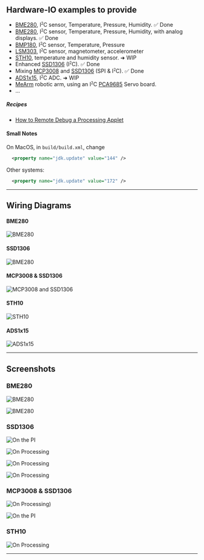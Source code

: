 ## Hardware-IO examples to provide

- [BME280](https://www.adafruit.com/product/2652), I<small><sup>2</sup></small>C sensor, Temperature, Pressure, Humidity. &#9989; Done
- [BME280](https://www.adafruit.com/product/2652), I<small><sup>2</sup></small>C sensor, Temperature, Pressure, Humidity, with analog displays. &#9989; Done
- [BMP180](https://www.adafruit.com/product/1603), I<small><sup>2</sup></small>C sensor, Temperature, Pressure
- [LSM303](https://www.adafruit.com/product/1120), I<small><sup>2</sup></small>C sensor, magnetometer, accelerometer
- [STH10](https://www.adafruit.com/product/1298), temperature and humidity sensor.  &#10140; WIP
- Enhanced [SSD1306](https://www.adafruit.com/product/3527) (I<small><sup>2</sup></small>C). &#9989; Done
- Mixing [MCP3008](https://www.adafruit.com/product/856) and [SSD1306](https://www.adafruit.com/product/3527) (SPI & I<small><sup>2</sup></small>C). &#9989; Done
- [ADS1x15](https://www.adafruit.com/product/1083), I<small><sup>2</sup></small>C ADC.  &#10140; WIP
- [MeArm](https://shop.mime.co.uk/collections/mearm/products/mearm-your-robot-nuka-cola-blue?variant=4766020165) robotic arm, using an I<small><sup>2</sup></small>C [PCA9685](https://www.adafruit.com/product/815) Servo board.
- ...

##### Recipes
- [How to Remote Debug a Processing Applet](./remote.debug/RemoteDebug.md)

#### Small Notes
On MacOS, in `build/build.xml`, change
```xml
  <property name="jdk.update" value="144" />
```
Other systems:
```xml
  <property name="jdk.update" value="172" />
```

---

## Wiring Diagrams
#### BME280
![BME280](./I2CBME280/RPi.BME280_bb.png)

#### SSD1306
![BME280](./I2CSSD1306/RPi.SSD1306_bb.png)

#### MCP3008 & SSD1306
![MCP3008 and SSD1306](./I2CandSPI/RPi.SSD1306.MCP3008_bb.png)

#### STH10
![STH10](./GPIOSTH10/RaspberryPI.STH10_bb.png)

#### ADS1x15
![ADS1x15](./I2CADS1x15/RPi-ADS1115.Pot_bb.png)

---

## Screenshots
### BME280
![BME280](./I2CBME280/rpi.snapshot.png)

![BME280](./I2CBME280_UI/analog.png)

### SSD1306
![On the PI](./I2CSSD1306/rpi.ssd1306.jpg)

![On Processing](./I2CSSD1306/screenshot.01.png)

![On Processing](./I2CSSD1306/screenshot.02.png)

![On Processing](./I2CSSD1306/screenshot.03.png)

### MCP3008 & SSD1306
![On Processing](./I2CandSPI/RPi.desktop.I2C.SPI.png))

![On the PI](./I2CandSPI/Rpi.SPI.I2C.jpg)

### STH10
![On Processing](./GPIOSTH10/sth10.at.work.png)

---
